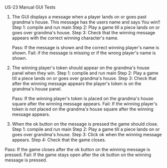 US-23 Manual GUI Tests

1. The GUI displays a message when a player lands on or goes past grandma's house.  This message has the users name and says You win!!
	Step 1: compile and run main
	Step 2: Play a game till a piece lands on or goes over grandma's house.
  Step 3: Check that the winning message appears with the correct winning character's name.

	Pass: If the message is shown and the correct winning player's name is shown.
	Fail: if the message is missing or if the wrong player's name is shown.

2. The winning player's token should appear on the grandma's house panel when they win.
	Step 1: compile and run main
	Step 2: Play a game till a piece lands on or goes over grandma's house.
	Step 3: Check that after the winning message appears the player's token is on the grandma's house panel.

	Pass: If the winning player's token is placed on the grandma's house square after the winning message appears.
	Fail: If the winning player's token is not placed on the grandma's house square after the winning message appears.

3. When the ok button on the message is pressed the game should close.
  Step 1: compile and run main
  Step 2: Play a game till a piece lands on or goes over grandma's house.
  Step 3: Click ok when the winning message appears.
  Step 4: Check that the game closes.

  Pass: If the game closes after the ok button on the winning message is pressed.
  Fail: If the game stays open after the ok button on the winning message is pressed.
